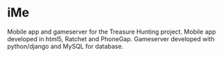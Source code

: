 iMe
===
Mobile app and gameserver for the Treasure Hunting project.
Mobile app developed in html5, Ratchet and PhoneGap.
Gameserver developed with python/django and MySQL for database.
